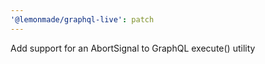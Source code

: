 ```yaml
---
'@lemonmade/graphql-live': patch
---
```


Add support for an AbortSignal to GraphQL execute() utility
